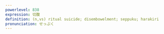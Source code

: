 ```yaml
---
powerlevel: 838
expression: 切腹
definition: (n,vs) ritual suicide; disembowelment; seppuku; harakiri
pronunciation: せっぷく
---
```

